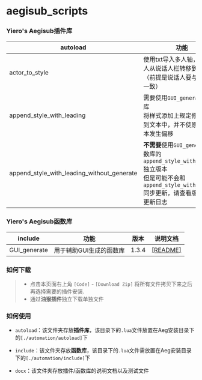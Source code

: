 # aegisub_scripts

### Yiero's Aegisub插件库

| autoload                                   | 功能                                                         | 版本  |                        说明文档                        |
| ------------------------------------------ | ------------------------------------------------------------ | :---: | :----------------------------------------------------: |
| actor_to_style                             | 使用txt导入多人轴，将说话人从说话人栏转移到样式栏（前提是说话人要与样式要一致） | 1.1.2 |      [[README]](./docx/actor_to_style/README.md)       |
| append_style_with_leading                  | 需要使用`GUI_generate`函数库<br />将样式添加上规定修饰添加到文本中，并不使原字幕文本发生偏移 | 1.2.3 | [[README]](./docx/append_style_with_leading/README.md) |
| append_style_with_leading_without_generate | **不需要**使用`GUI_generate`函数库的`append_style_with_leading`独立版本<br />但是可能不会和`append_style_with_leading`同步更新，请查看版本号和更新日志 | 1.2.3 |                           ↑                            |



### Yiero's Aegisub函数库

| include      | 功能                    | 版本  | 说明文档                                  |
| ------------ | ----------------------- | ----- | ----------------------------------------- |
| GUI_generate | 用于辅助GUI生成的函数库 | 1.3.4 | [[README]](./docx/GUI_generate/README.md) |



### 如何下载

> - 点击本页面右上角 `[Code]` - `[Download Zip]` 将所有文件拷贝下来之后再选择需要的插件安装.
> - 通过**油猴插件**独立下载单独文件



### 如何使用

- `autoload`：该文件夹存放**插件库**，该目录下的`.lua`文件放置在Aeg安装目录下的`[./automation/autoload]`下

- `include`：该文件夹存放**函数库**，该目录下的`.lua`文件需放置在Aeg安装目录下的`[./automation/include]`下

- `docx`：该文件夹存放插件/函数库的说明文档以及测试文件

	





